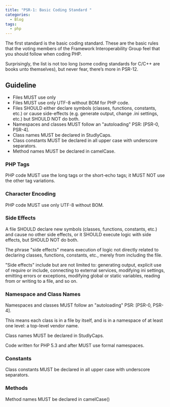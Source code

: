 ```yaml
---
title: "PSR-1: Basic Coding Standard "
categories:
  - Blog
tags:
  - php
---
```


The first standard is the basic coding standard. These are the basic rules that the voting members of the Framework Interoperability Group feel that you should follow when coding PHP.

Surprisingly, the list is not too long (some coding standards for C/C++ are books unto themselves), but never fear, there’s more in PSR-12. 

<h2>Guideline</h2>

<ul>
<li>Files MUST use only <?php and <?= tags.</li>
<li>Files MUST use only UTF-8 without BOM for PHP code.</li>
<li>Files SHOULD either declare symbols (classes, functions, constants, etc.) or cause side-effects (e.g. generate output, change .ini settings, etc.) but SHOULD NOT do both.</li>
<li>Namespaces and classes MUST follow an "autoloading" PSR: [PSR-0, PSR-4].</li>
<li>Class names MUST be declared in StudlyCaps.</li>
<li>Class constants MUST be declared in all upper case with underscore separators.</li>
<li>Method names MUST be declared in camelCase.</li>
</ul>

<h3>PHP Tags</h3>

PHP code MUST use the long <?php ?> tags or the short-echo <?= ?> tags; it MUST NOT use the other tag variations.

<h3>Character Encoding</h3>

PHP code MUST use only UTF-8 without BOM.

<h3>Side Effects</h3>

A file SHOULD declare new symbols (classes, functions, constants, etc.) and cause no other side effects, or it SHOULD execute logic with side effects, but SHOULD NOT do both.

The phrase "side effects" means execution of logic not directly related to declaring classes, functions, constants, etc., merely from including the file.

"Side effects" include but are not limited to: generating output, explicit use of require or include, connecting to external services, modifying ini settings, emitting errors or exceptions, modifying global or static variables, reading from or writing to a file, and so on.

<h3>Namespace and Class Names</h3>

Namespaces and classes MUST follow an "autoloading" PSR: [PSR-0, PSR-4].

This means each class is in a file by itself, and is in a namespace of at least one level: a top-level vendor name.

Class names MUST be declared in StudlyCaps.

Code written for PHP 5.3 and after MUST use formal namespaces.

<h3>Constants</h3>

Class constants MUST be declared in all upper case with underscore separators.

<h3>Methods</h3>

Method names MUST be declared in camelCase()